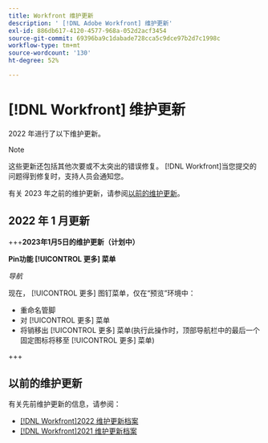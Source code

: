 ```yaml
---
title: Workfront 维护更新
description: ' [!DNL Adobe Workfront] 维护更新'
exl-id: 886db617-4120-4577-968a-052d2acf3454
source-git-commit: 69396ba9c1dabade728cca5c9dce97b2d7c1998c
workflow-type: tm+mt
source-wordcount: '130'
ht-degree: 52%

---
```


# [!DNL Workfront] 维护更新

2022 年进行了以下维护更新。

>[!NOTE]
>
>这些更新还包括其他次要或不太突出的错误修复。 [!DNL Workfront]当您提交的问题得到修复时，支持人员会通知您。

有关 2023 年之前的维护更新，请参阅[以前的维护更新](#previous-maintenance-updates)。

## 2022 年 1 月更新

+++**2023年1月5日的维护更新（计划中）**

**Pin功能 [!UICONTROL 更多] 菜单**

_导航_

现在， [!UICONTROL 更多] 图钉菜单，仅在“预览”环境中：

* 重命名管脚
* 对 [!UICONTROL 更多] 菜单
* 将销移出 [!UICONTROL 更多] 菜单(执行此操作时，顶部导航栏中的最后一个固定图标将移至 [!UICONTROL 更多] 菜单)

+++

## 以前的维护更新

有关先前维护更新的信息，请参阅：

* [[!DNL Workfront]2022 维护更新档案](2022-updates.md)
* [[!DNL Workfront]2021 维护更新档案](2021-updates.md)
